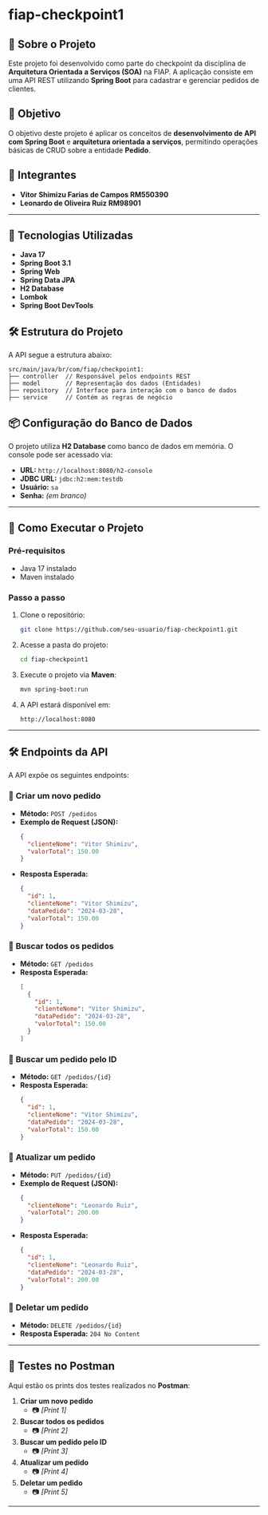 # fiap-checkpoint1

## 📌 Sobre o Projeto
Este projeto foi desenvolvido como parte do checkpoint da disciplina de **Arquitetura Orientada a Serviços (SOA)** na FIAP. A aplicação consiste em uma API REST utilizando **Spring Boot** para cadastrar e gerenciar pedidos de clientes.

## 🎯 Objetivo
O objetivo deste projeto é aplicar os conceitos de **desenvolvimento de API com Spring Boot** e **arquitetura orientada a serviços**, permitindo operações básicas de CRUD sobre a entidade **Pedido**.

## 👥 Integrantes
- **Vitor Shimizu Farias de Campos RM550390**
- **Leonardo de Oliveira Ruiz RM98901**

---

## 🚀 Tecnologias Utilizadas
- **Java 17**
- **Spring Boot 3.1**
- **Spring Web**
- **Spring Data JPA**
- **H2 Database**
- **Lombok**
- **Spring Boot DevTools**

## 🛠 Estrutura do Projeto
A API segue a estrutura abaixo:
```
src/main/java/br/com/fiap/checkpoint1:
├── controller  // Responsável pelos endpoints REST
├── model       // Representação dos dados (Entidades)
├── repository  // Interface para interação com o banco de dados
├── service     // Contém as regras de negócio
```

## 📦 Configuração do Banco de Dados
O projeto utiliza **H2 Database** como banco de dados em memória. O console pode ser acessado via:
- **URL:** `http://localhost:8080/h2-console`
- **JDBC URL:** `jdbc:h2:mem:testdb`
- **Usuário:** `sa`
- **Senha:** *(em branco)*

---

## 🔧 Como Executar o Projeto
### **Pré-requisitos**
- Java 17 instalado
- Maven instalado

### **Passo a passo**
1. Clone o repositório:
   ```sh
   git clone https://github.com/seu-usuario/fiap-checkpoint1.git
   ```
2. Acesse a pasta do projeto:
   ```sh
   cd fiap-checkpoint1
   ```
3. Execute o projeto via **Maven**:
   ```sh
   mvn spring-boot:run
   ```
4. A API estará disponível em:
   ```
   http://localhost:8080
   ```

---

## 🛠 Endpoints da API
A API expõe os seguintes endpoints:

### 📌 **Criar um novo pedido**
- **Método:** `POST /pedidos`
- **Exemplo de Request (JSON):**
  ```json
  {
    "clienteNome": "Vitor Shimizu",
    "valorTotal": 150.00
  }
  ```
- **Resposta Esperada:**
  ```json
  {
    "id": 1,
    "clienteNome": "Vitor Shimizu",
    "dataPedido": "2024-03-28",
    "valorTotal": 150.00
  }
  ```

### 📌 **Buscar todos os pedidos**
- **Método:** `GET /pedidos`
- **Resposta Esperada:**
  ```json
  [
    {
      "id": 1,
      "clienteNome": "Vitor Shimizu",
      "dataPedido": "2024-03-28",
      "valorTotal": 150.00
    }
  ]
  ```

### 📌 **Buscar um pedido pelo ID**
- **Método:** `GET /pedidos/{id}`
- **Resposta Esperada:**
  ```json
  {
    "id": 1,
    "clienteNome": "Vitor Shimizu",
    "dataPedido": "2024-03-28",
    "valorTotal": 150.00
  }
  ```

### 📌 **Atualizar um pedido**
- **Método:** `PUT /pedidos/{id}`
- **Exemplo de Request (JSON):**
  ```json
  {
    "clienteNome": "Leonardo Ruiz",
    "valorTotal": 200.00
  }
  ```
- **Resposta Esperada:**
  ```json
  {
    "id": 1,
    "clienteNome": "Leonardo Ruiz",
    "dataPedido": "2024-03-28",
    "valorTotal": 200.00
  }
  ```

### 📌 **Deletar um pedido**
- **Método:** `DELETE /pedidos/{id}`
- **Resposta Esperada:** `204 No Content`

---

## 📸 Testes no Postman
Aqui estão os prints dos testes realizados no **Postman**:
1. **Criar um novo pedido**
   - 📷 *[Print 1]*
2. **Buscar todos os pedidos**
   - 📷 *[Print 2]*
3. **Buscar um pedido pelo ID**
   - 📷 *[Print 3]*
4. **Atualizar um pedido**
   - 📷 *[Print 4]*
5. **Deletar um pedido**
   - 📷 *[Print 5]*

---
